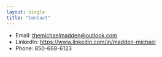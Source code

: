 ```yaml
---
layout: single
title: "Contact"
---
```


- Email: themichaelmadden@outlook.com  
- LinkedIn: https://www.linkedin.com/in/madden-michael 
- Phone: 850-668-6123